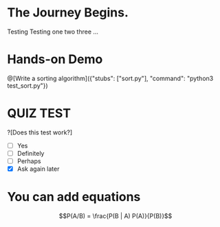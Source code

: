 # The Journey Begins.
Testing Testing one two three ...

# Hands-on Demo

@[Write a sorting algorithm]({"stubs": ["sort.py"], "command": "python3 test_sort.py"})

# QUIZ TEST

?[Does this test work?]
-[ ] Yes
-[ ] Definitely
-[ ] Perhaps
-[X] Ask again later

# You can add equations

```math
P(A/B) = \frac{P(B | A) P(A)}{P(B)}
```